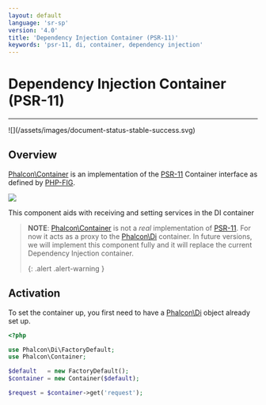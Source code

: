 ```yaml
---
layout: default
language: 'sr-sp'
version: '4.0'
title: 'Dependency Injection Container (PSR-11)'
keywords: 'psr-11, di, container, dependency injection'
---
```


# Dependency Injection Container (PSR-11)
<hr />
![](/assets/images/document-status-stable-success.svg)

## Overview
[Phalcon\Container](api/phalcon_container#container) is an implementation of the [PSR-11](https://www.php-fig.org/psr/psr-11/) Container interface as defined by [PHP-FIG](https://www.php-fig.org/).

![](/assets/images/implements-psr--11-blue.svg)

This component aids with receiving and setting services in the DI container

> **NOTE**: [Phalcon\Container](api/phalcon_container#container) is not a _real_ implementation of [PSR-11](https://www.php-fig.org/psr/psr-11/). For now it acts as a proxy to the [Phalcon\Di](di) container. In future versions, we will implement this component fully and it will replace the current Dependency Injection container. 
> 
> {: .alert .alert-warning }

## Activation
To set the container up, you first need to have a [Phalcon\Di](di) object already set up.

```php
<?php

use Phalcon\Di\FactoryDefault;
use Phalcon\Container;

$default   = new FactoryDefault();
$container = new Container($default);

$request = $container->get('request');
```

